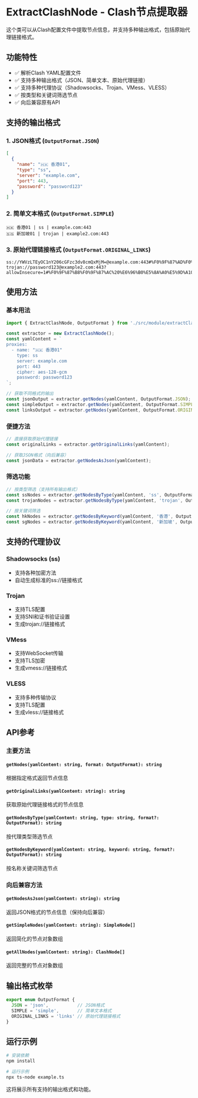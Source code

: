 # ExtractClashNode - Clash节点提取器

这个类可以从Clash配置文件中提取节点信息，并支持多种输出格式，包括原始代理链接格式。

## 功能特性

- ✅ 解析Clash YAML配置文件
- ✅ 支持多种输出格式（JSON、简单文本、原始代理链接）
- ✅ 支持多种代理协议（Shadowsocks、Trojan、VMess、VLESS）
- ✅ 按类型和关键词筛选节点
- ✅ 向后兼容原有API

## 支持的输出格式

### 1. JSON格式 (`OutputFormat.JSON`)
```json
[
  {
    "name": "🇭🇰 香港01",
    "type": "ss",
    "server": "example.com",
    "port": 443,
    "password": "password123"
  }
]
```

### 2. 简单文本格式 (`OutputFormat.SIMPLE`)
```
🇭🇰 香港01 | ss | example.com:443
🇸🇬 新加坡01 | trojan | example2.com:443
```

### 3. 原始代理链接格式 (`OutputFormat.ORIGINAL_LINKS`)
```
ss://YWVzLTEyOC1nY206cGFzc3dv8cmQxMjM=@example.com:443#%F0%9F%87%AD%F0%9F%87%B0%20%E9%A6%99%E6%B8%AF01
trojan://password123@example2.com:443?allowInsecure=1#%F0%9F%87%B8%F0%9F%87%AC%20%E6%96%B0%E5%8A%A0%E5%9D%A101
```

## 使用方法

### 基本用法

```typescript
import { ExtractClashNode, OutputFormat } from './src/module/extractClashNode';

const extractor = new ExtractClashNode();
const yamlContent = `
proxies:
  - name: "🇭🇰 香港01"
    type: ss
    server: example.com
    port: 443
    cipher: aes-128-gcm
    password: password123
`;

// 获取不同格式的输出
const jsonOutput = extractor.getNodes(yamlContent, OutputFormat.JSON);
const simpleOutput = extractor.getNodes(yamlContent, OutputFormat.SIMPLE);
const linksOutput = extractor.getNodes(yamlContent, OutputFormat.ORIGINAL_LINKS);
```

### 便捷方法

```typescript
// 直接获取原始代理链接
const originalLinks = extractor.getOriginalLinks(yamlContent);

// 获取JSON格式（向后兼容）
const jsonData = extractor.getNodesAsJson(yamlContent);
```

### 筛选功能

```typescript
// 按类型筛选（支持所有输出格式）
const ssNodes = extractor.getNodesByType(yamlContent, 'ss', OutputFormat.ORIGINAL_LINKS);
const trojanNodes = extractor.getNodesByType(yamlContent, 'trojan', OutputFormat.JSON);

// 按关键词筛选
const hkNodes = extractor.getNodesByKeyword(yamlContent, '香港', OutputFormat.ORIGINAL_LINKS);
const sgNodes = extractor.getNodesByKeyword(yamlContent, '新加坡', OutputFormat.SIMPLE);
```

## 支持的代理协议

### Shadowsocks (ss)
- 支持各种加密方法
- 自动生成标准的ss://链接格式

### Trojan
- 支持TLS配置
- 支持SNI和证书验证设置
- 生成trojan://链接格式

### VMess
- 支持WebSocket传输
- 支持TLS加密
- 生成vmess://链接格式

### VLESS
- 支持多种传输协议
- 支持TLS配置
- 生成vless://链接格式

## API参考

### 主要方法

#### `getNodes(yamlContent: string, format: OutputFormat): string`
根据指定格式返回节点信息

#### `getOriginalLinks(yamlContent: string): string`
获取原始代理链接格式的节点信息

#### `getNodesByType(yamlContent: string, type: string, format?: OutputFormat): string`
按代理类型筛选节点

#### `getNodesByKeyword(yamlContent: string, keyword: string, format?: OutputFormat): string`
按名称关键词筛选节点

### 向后兼容方法

#### `getNodesAsJson(yamlContent: string): string`
返回JSON格式的节点信息（保持向后兼容）

#### `getSimpleNodes(yamlContent: string): SimpleNode[]`
返回简化的节点对象数组

#### `getAllNodes(yamlContent: string): ClashNode[]`
返回完整的节点对象数组

## 输出格式枚举

```typescript
export enum OutputFormat {
  JSON = 'json',           // JSON格式
  SIMPLE = 'simple',       // 简单文本格式
  ORIGINAL_LINKS = 'links' // 原始代理链接格式
}
```

## 运行示例

```bash
# 安装依赖
npm install

# 运行示例
npx ts-node example.ts
```

这将展示所有支持的输出格式和功能。